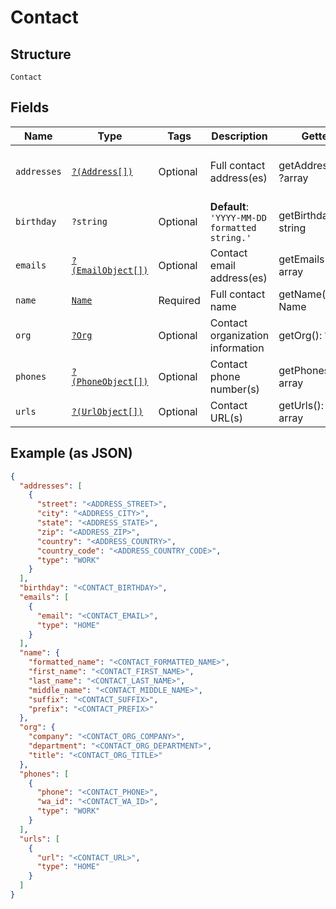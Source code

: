 
# Contact

## Structure

`Contact`

## Fields

| Name | Type | Tags | Description | Getter | Setter |
|  --- | --- | --- | --- | --- | --- |
| `addresses` | [`?(Address[])`](../../doc/models/address.md) | Optional | Full contact address(es) | getAddresses(): ?array | setAddresses(?array addresses): void |
| `birthday` | `?string` | Optional | **Default**: `'YYYY-MM-DD formatted string.'` | getBirthday(): ?string | setBirthday(?string birthday): void |
| `emails` | [`?(EmailObject[])`](../../doc/models/email-object.md) | Optional | Contact email address(es) | getEmails(): ?array | setEmails(?array emails): void |
| `name` | [`Name`](../../doc/models/name.md) | Required | Full contact name | getName(): Name | setName(Name name): void |
| `org` | [`?Org`](../../doc/models/org.md) | Optional | Contact organization information | getOrg(): ?Org | setOrg(?Org org): void |
| `phones` | [`?(PhoneObject[])`](../../doc/models/phone-object.md) | Optional | Contact phone number(s) | getPhones(): ?array | setPhones(?array phones): void |
| `urls` | [`?(UrlObject[])`](../../doc/models/url-object.md) | Optional | Contact URL(s) | getUrls(): ?array | setUrls(?array urls): void |

## Example (as JSON)

```json
{
  "addresses": [
    {
      "street": "<ADDRESS_STREET>",
      "city": "<ADDRESS_CITY>",
      "state": "<ADDRESS_STATE>",
      "zip": "<ADDRESS_ZIP>",
      "country": "<ADDRESS_COUNTRY>",
      "country_code": "<ADDRESS_COUNTRY_CODE>",
      "type": "WORK"
    }
  ],
  "birthday": "<CONTACT_BIRTHDAY>",
  "emails": [
    {
      "email": "<CONTACT_EMAIL>",
      "type": "HOME"
    }
  ],
  "name": {
    "formatted_name": "<CONTACT_FORMATTED_NAME>",
    "first_name": "<CONTACT_FIRST_NAME>",
    "last_name": "<CONTACT_LAST_NAME>",
    "middle_name": "<CONTACT_MIDDLE_NAME>",
    "suffix": "<CONTACT_SUFFIX>",
    "prefix": "<CONTACT_PREFIX>"
  },
  "org": {
    "company": "<CONTACT_ORG_COMPANY>",
    "department": "<CONTACT_ORG_DEPARTMENT>",
    "title": "<CONTACT_ORG_TITLE>"
  },
  "phones": [
    {
      "phone": "<CONTACT_PHONE>",
      "wa_id": "<CONTACT_WA_ID>",
      "type": "WORK"
    }
  ],
  "urls": [
    {
      "url": "<CONTACT_URL>",
      "type": "HOME"
    }
  ]
}
```

